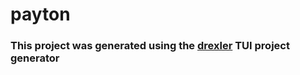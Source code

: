 # payton

### This project was generated using the [drexler](https://github.com/gzipChrist/drexler) TUI project generator

